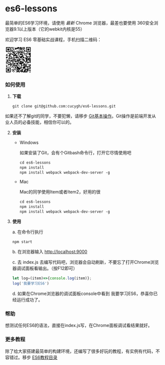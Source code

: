 # es6-lessons

最简单的ES6学习环境，请使用 *最新* Chrome 浏览器，最差也要使用 360安全浏览器9.1以上版本（它的webkit内核是55）

欢迎学习 ES6 零基础实战课程，手机扫描二维码：

<img src="./static/es6-lesson-imooc.png" alt="ES6实战课程" width="84" height="84">

### 如何使用

1. **下载**

	```shell
	git clone git@github.com:cucygh/es6-lessons.git
	```
如果还不了解git的同学，不要犯懒，请移步 [Git基本操作](http://www.runoob.com/git/git-basic-operations.html)。Git操作是前端开发从业人员的必备技能，相信你可以的。

2. **安装**

	- Windows

	  如果安装了Git，会有个Gitbash命令行，打开它尽情使用吧

	  ```shell
	  cd es6-lessons
	  npm install
	  npm install webpack webpack-dev-server -g
	  ```

	- Mac

	  Mac的同学使用Item或者Item2，好用的很

	  ```shell
	  cd es6-lessons
	  npm install
	  npm install webpack webpack-dev-server -g
	  ```

3. **使用**

	a. 在命令行执行

	  ```shell
	  npm start
	  ```

	b. 在浏览器输入 [http://localhost:9000](http://localhost:9000)

	c. 去 index.js 去编写代码吧，浏览器会自动刷新，不要忘了打开Chrome浏览器调试面板看输出。（按F12即可）

	  ```javascript
	  let log=(item)=>{console.log(item)};
	  log('我要学习ES6')
	  ```
	d. 如果在Chrome浏览器的调试面板console中看到 我要学习ES6，恭喜你已经运行成功了。

### 帮助

  想测试任何ES6的语法，直接在index.js写，在Chrome面板调试看结果就好。

### 更多教程

除了给大家搭建最简单的构建环境，还编写了很多好玩的教程，有实例有代码，不容错过。移步 <a href="./lesson.md" target="_blank">ES6教程目录</a>
